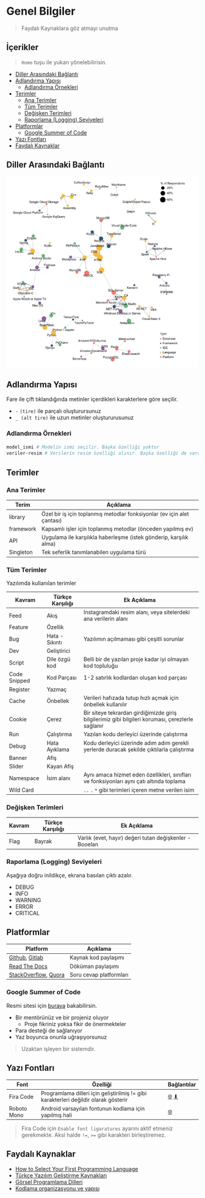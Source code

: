# Genel Bilgiler <!-- omit in toc -->

> Faydalı Kaynaklara göz atmayı unutma

## İçerikler <!-- omit in toc -->

> `Home` tuşu ile yukarı yönelebilirisin.

- [Diller Arasındaki Bağlantı](#Diller-Aras%C4%B1ndaki-Ba%C4%9Flant%C4%B1)
- [Adlandırma Yapısı](#Adland%C4%B1rma-Yap%C4%B1s%C4%B1)
  - [Adlandırma Örnekleri](#Adland%C4%B1rma-%C3%96rnekleri)
- [Terimler](#Terimler)
  - [Ana Terimler](#Ana-Terimler)
  - [Tüm Terimler](#T%C3%BCm-Terimler)
  - [Değişken Terimleri](#De%C4%9Fi%C5%9Fken-Terimleri)
  - [Raporlama (Logging) Seviyeleri](#Raporlama-Logging-Seviyeleri)
- [Platformlar](#Platformlar)
  - [Google Summer of Code](#Google-Summer-of-Code)
- [Yazı Fontları](#Yaz%C4%B1-Fontlar%C4%B1)
- [Faydalı Kaynaklar](#Faydal%C4%B1-Kaynaklar)

## Diller Arasındaki Bağlantı

![lang_network](../images/lang_network.jpg)

## Adlandırma Yapısı

Fare ile çift tıklandığında metinler içerdikleri karakterlere göre seçilir.

- `-` `(tire)` ile parçalı oluşturursunuz
- `_ (alt tire)` ile uzun metinler oluştururusunuz

### Adlandırma Örnekleri

```sh
model_ismi # Modelin ismi seçilir. Başka özelliği yoktur
veriler-resim # Verilerin resim özelliği alınır. Başka özelliği de vardır
```

## Terimler

### Ana Terimler

| Terim     | Açıklama                                                                |
| --------- | ----------------------------------------------------------------------- |
| library   | Özel bir iş için toplanmış metodlar fonksiyonlar (ev için alet çantası) |
| framework | Kapsamlı işler için toplanmış metodlar (önceden yapılmış ev)            |
| API       | Uygulama ile karşılıkla haberleşme (istek gönderip, karşılık alma)      |
| Singleton | Tek seferlik tanımlanabilen uygulama türü                               |

### Tüm Terimler

Yazılımda kullanılan terimler

| Kavram       | Türkçe Karşılığı | Ek Açıklama                                                                                       |
| ------------ | ---------------- | ------------------------------------------------------------------------------------------------- |
| Feed         | Akış             | Instagramdaki resim alanı, veya sitelerdeki ana verilerin alanı                                   |
| Feature      | Özellik          |                                                                                                   |
| Bug          | Hata - Sıkıntı   | Yazılımın açılmaması gibi çeşitli sorunlar                                                        |
| Dev          | Geliştirici      |                                                                                                   |
| Script       | Dile özgü kod    | Belli bir de yazılan proje kadar iyi olmayan kod topluluğu                                        |
| Code Snipped | Kod Parçası      | 1-2 satırlık kodlardan oluşan kod parçası                                                         |
| Register     | Yazmaç           |                                                                                                   |
| Cache        | Önbellek         | Verileri hafızada tutup hızlı açmak için önbellek kullanılır                                      |
| Cookie       | Çerez            | Bir siteye tekrardan girdiğimizde giriş bilgilerimiz gibi bilgileri koruması, çerezlerle sağlanır |
| Run          | Çalıştırma       | Yazılan kodu derleyici üzerinde çalıştırma                                                        |
| Debug        | Hata Ayıklama    | Kodu derleyici üzerinde adım adım gerekli yerlerde duracak şekilde çıktılarla çalıştırma          |
| Banner       | Afiş             |                                                                                                   |
| Slider       | Kayan Afiş       |
| Namespace    | İsim alanı       | Aynı amaca hizmet eden özellikleri, sınıfları ve fonksiyonları aynı çatı altında toplama          |
| Wild Card    |                  | `..` `.` `*` gibi terimleri içeren metne verilen isim                                             |

### Değişken Terimleri

| Kavram | Türkçe Karşılığı | Ek Açıklama                                             |
| ------ | ---------------- | ------------------------------------------------------- |
| Flag   | Bayrak           | Varlık (evet, hayır) değeri tutan değişkenler - Booelan |

### Raporlama (Logging) Seviyeleri

Aşağıya doğru inildikçe, ekrana basılan çıktı azalır.

- DEBUG
- INFO
- WARNING
- ERROR
- CRITICAL

## Platformlar

| Platform                                                                     | Açıklama                |
| ---------------------------------------------------------------------------- | ----------------------- |
| [Github](https://github.com/), [Gitlab](https://gitlab.com/)                 | Kaynak kod paylaşımı    |
| [Read The Docs](https://readthedocs.org/)                                    | Döküman paylaşımı       |
| [StackOverflow](https://stackoverflow.com/), [Quora](https://www.quora.com/) | Soru cevap platformları |

### Google Summer of Code

Resmi sitesi için [buraya](https://summerofcode.withgoogle.com/) bakabilirsin.

- Bir mentörünüz ve bir projeniz oluyor
  - Proje fikriniz yoksa fikir de önermekteler
- Para desteği de sağlanıyor
- Yaz boyunca onunla uğraşıyorsunuz

> Uzaktan işleyen bir sistemdir.

## Yazı Fontları

| Font        | Özelliği                                                                             | Bağlantılar                                                                                                                 |
| ----------- | ------------------------------------------------------------------------------------ | --------------------------------------------------------------------------------------------------------------------------- |
| Fira Code   | Programlama dilleri için geliştirilmiş != gibi karakterleri değildir olarak gösterir | [🌐](https://github.com/tonsky/FiraCode) [⬇](https://github.com/tonsky/FiraCode/releases/download/1.206/FiraCode_1.206.zip) |
| Roboto Mono | Android varsayılan fontunun kodlama için yapılmış hali                               | [🌐](https://fonts.google.com/specimen/Roboto+Mono)                                                                         |

> Fira Code için `Enable font ligaratures` ayarını aktif etmeniz gerekmekte. Aksi halde `!=`, `>=` gibi karakteri birleştiremez.

## Faydalı Kaynaklar

- [How to Select Your First Programming Language](https://www.youtube.com/watch?v=2EaopRDxNrw)
- [Türkçe Yazılım Geliştirme Kaynakları][türkçe kaynaklar]
- [Görsel Programlama Dilleri](https://maker.pro/custom/tutorial/which-programming-language-should-i-choose-graphics-and-guis)
- [Kodlama organizasyonu ve yapısı](https://medium.com/@msandin/strategies-for-organizing-code-2c9d690b6f33)

[türkçe kaynaklar]: https://turkcekaynaklar.com/

